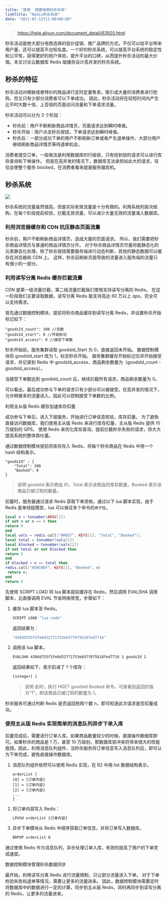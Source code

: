 ```yaml
---
title: "使用  搭建电商秒杀系统"
linkTitle: "Redis秒杀系统"
date: "2021-07-13T11:08+00:00"
---
```


> https://help.aliyun.com/document_detail/63920.html

秒杀活动是绝大部分电商选择的低价促销、推广品牌的方式。不仅可以给平台带来用户量，还可以提高平台知名度。一个好的秒杀系统，可以提高平台系统的稳定性和公平性，获得更好的用户体验，提升平台的口碑，从而提升秒杀活动的最大价值。本文讨论云数据库 Redis 版缓存设计高并发的秒杀系统。

## 秒杀的特征

秒杀活动对稀缺或者特价的商品进行定时定量售卖，吸引成大量的消费者进行抢购，但又只有少部分消费者可以下单成功。
因此，秒杀活动将在较短时间内产生比平时大数十倍，上百倍的页面访问流量和下单请求流量。

秒杀活动可以分为 3 个阶段：

- 秒杀前：用户不断刷新商品详情页，页面请求达到瞬时峰值。
- 秒杀开始：用户点击秒杀按钮，下单请求达到瞬时峰值。
- 秒杀后：一部分成功下单的用户不断刷新订单或者产生退单操作，大部分用户继续刷新商品详情页等待退单机会。

消费者提交订单，一般做法是利用数据库的行级锁，只有抢到锁的请求可以进行库存查询和下单操作。
但是在高并发的情况下，数据库无法承担如此大的请求，往往会使整个服务 blocked，在消费者看来就是服务器宕机。

## 秒杀系统

![](https://help-static-aliyun-doc.aliyuncs.com/assets/img/zh-CN/6288937951/p3188.png)

秒杀系统的流量虽然很高，但是实际有效流量是十分有限的。利用系统的层次结构，在每个阶段提前校验，拦截无效流量，可以减少大量无效的流量涌入数据库。

### 利用浏览器缓存和 CDN 抗压静态页面流量

秒杀前，用户不断刷新商品详情页，造成大量的页面请求。
所以，我们需要把秒杀商品详情页与普通的商品详情页分开。
对于秒杀商品详情页尽量将能静态化的元素静态化处理，除了秒杀按钮需要服务端进行动态判断，其他的静态数据可以缓存在浏览器和 CDN 上。
这样，秒杀前刷新页面导致的流量进入服务端的流量只有很小的一部分。

### 利用读写分离 Redis 缓存拦截流量

CDN 是第一级流量拦截，第二级流量拦截我们使用支持读写分离的 Redis。
在这一阶段我们主要读取数据，读写分离 Redis 能支持高达 60 万以上 qps，完全可以支持需求。

首先通过数据控制模块，提前将秒杀商品缓存到读写分离 Redis，并设置秒杀开始标记如下：

```
"goodsId_count": 100 //总数
"goodsId_start": 0 //开始标记
"goodsId_access": 0 //接受下单数
```

秒杀开始前，服务集群读取 goodsId_Start 为 0，直接返回未开始。
数据控制模块将 goodsId_start 改为 1，标志秒杀开始。
服务集群缓存开始标记位并开始接受请求，并记录到 Redis 中 goodsId_access，商品剩余数量为（goodsId_count - goodsId_access）。

当接受下单数达到 goodsId_count 后，继续拦截所有请求，商品剩余数量为 0。

可以看出，最后成功参与下单的请求只有少部分可以被接受。在高并发的情况下，允许稍微多的流量进入。因此可以控制接受下单数的比例。

利用主从版 Redis 缓存加速库存扣量

成功参与下单后，进入下层服务，开始进行订单信息校验，库存扣量。
为了避免直接访问数据库，我们使用主从版 Redis 来进行库存扣量，主从版 Redis 提供 10 万级别的 QPS。
使用 Redis 来优化库存查询，提前拦截秒杀失败的请求，将大大提高系统的整体吞吐量。

通过数据控制模块提前将库存存入 Redis，将每个秒杀商品在 Redis 中用一个 hash 结构表示。

```
"goodsId" : {
    "Total": 100
    "Booked": 0
}
```

> 说明 goodsId 表示商品 ID，Total 表示该商品的库存数量，Booked 表示该商品已被订购的数量。

扣量时，服务器通过请求 Redis 获取下单资格，通过以下 lua 脚本实现，由于 Redis 是单线程模型，lua 可以保证多个命令的`原子性`。

```lua
local n = tonumber(ARGV[1])
if not n or n == 0 then
return 0
end
local vals = redis.call("HMGET", KEYS[1], "Total", "Booked");
local total = tonumber(vals[1])
local blocked = tonumber(vals[2])
if not total or not blocked then
return 0
end
if blocked + n <= total then
redis.call("HINCRBY", KEYS[1], "Booked", n)
 return n;
end
return 0
```

先使用 SCRIPT LOAD 将 lua 脚本提前缓存在 Redis，然后调用 EVALSHA 调用脚本，比直接调用 EVAL 节省网络带宽，步骤如下：

1. 缓存 lua 脚本至 Redis。

   ```sh
   SCRIPT LOAD "lua code"
   ```

   返回结果为：

   ```sh
   "438dd755f3fe0d32771753eb57f075b18fed7716"
   ```

2. 调用该 lua 脚本。

   ```sh
   EVALSHA 438dd755f3fe0d32771753eb57f075b18fed7716 1 goodsId 1
   ```

   返回结果如下，表示扣减了 1 个库存：

   ```sh
   (integer) 1
   ```

   > 说明 此时，执行 HGET goodsId Booked 命令，可查看到返回的值为"1"，即该商品已被订购的数量为 1。

秒杀服务可通过判断 Redis 是否返回抢购个数 n，即可知道此次请求是否扣量成功。

### 使用主从版 Redis 实现简单的消息队列异步下单入库

扣量完成后，需要进行订单入库。如果商品数量较少的时候，直接操作数据库即可。如果秒杀的商品是 1 万，甚至 10 万级别，那数据库锁冲突将带来很大的性能瓶颈。因此，利用消息队列组件，当秒杀服务将订单信息写入消息队列后，即可认为下单完成，避免直接操作数据库。

1. 消息队列组件依然可以使用 Redis 实现，在 R2 中用 list 数据结构表示。

   ```
   orderList {
   [0] = {订单内容}
   [1] = {订单内容}
   [2] = {订单内容}
   ...
   }
   ```

2. 将订单内容写入 Redis：

   ```sh
   LPUSH orderList {订单内容}
   ```

3. 异步下单模块从 Redis 中顺序获取订单信息，并将订单写入数据库。

   ```sh
   BRPOP orderList 0
   ```

通过使用 Redis 作为消息队列，异步处理订单入库，有效的提高了用户的下单完成速度。

数据控制模块管理秒杀数据同步

最开始，利用读写分离 Redis 进行流量限制，只让部分流量进入下单。
对于下单检验失败和退单等情况，需要让更多的流量进来。
因此，数据控制模块需要定时将数据库中的数据进行一定的计算，同步到主从版 Redis，同时再同步到读写分离的 Redis，让更多的流量进来。
